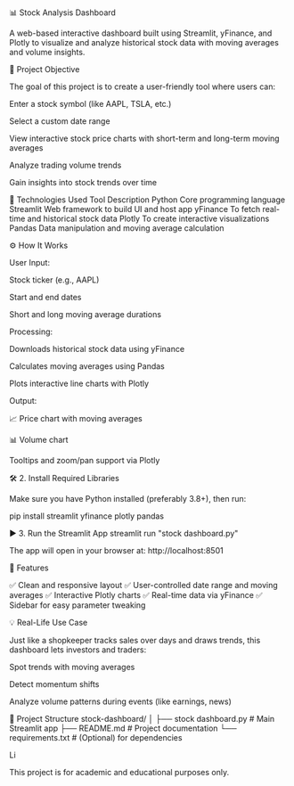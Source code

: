 📊 Stock Analysis Dashboard

A web-based interactive dashboard built using Streamlit, yFinance, and Plotly to visualize and analyze historical stock data with moving averages and volume insights.

📌 Project Objective

The goal of this project is to create a user-friendly tool where users can:

Enter a stock symbol (like AAPL, TSLA, etc.)

Select a custom date range

View interactive stock price charts with short-term and long-term moving averages

Analyze trading volume trends

Gain insights into stock trends over time

🧰 Technologies Used
Tool	Description
Python	Core programming language
Streamlit	Web framework to build UI and host app
yFinance	To fetch real-time and historical stock data
Plotly	To create interactive visualizations
Pandas	Data manipulation and moving average calculation

⚙️ How It Works

User Input:

Stock ticker (e.g., AAPL)

Start and end dates

Short and long moving average durations

Processing:

Downloads historical stock data using yFinance

Calculates moving averages using Pandas

Plots interactive line charts with Plotly

Output:

📈 Price chart with moving averages

📊 Volume chart

Tooltips and zoom/pan support via Plotly

🛠️ 2. Install Required Libraries

Make sure you have Python installed (preferably 3.8+), then run:

pip install streamlit yfinance plotly pandas

▶️ 3. Run the Streamlit App
streamlit run "stock dashboard.py"


The app will open in your browser at:
http://localhost:8501

🧠 Features

✅ Clean and responsive layout
✅ User-controlled date range and moving averages
✅ Interactive Plotly charts
✅ Real-time data via yFinance
✅ Sidebar for easy parameter tweaking

💡 Real-Life Use Case

Just like a shopkeeper tracks sales over days and draws trends, this dashboard lets investors and traders:

Spot trends with moving averages

Detect momentum shifts

Analyze volume patterns during events (like earnings, news)

📁 Project Structure
stock-dashboard/
│
├── stock dashboard.py       # Main Streamlit app
├── README.md                # Project documentation
└── requirements.txt         # (Optional) for dependencies

 Li

This project is for academic and educational purposes only.
